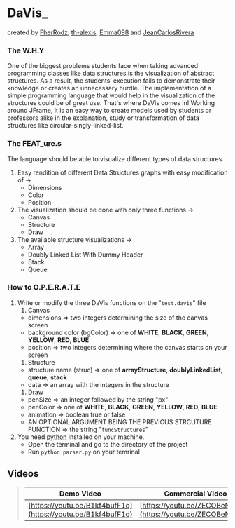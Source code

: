 
# DaVis_
created by [FherRodz](https://github.com/FherRodz), [th-alexis](https://github.com/th-alexis), [Emma098](https://github.com/Emma098) and [JeanCarlosRivera](https://github.com/JeanCarlosRivera)
### The W.H.Y

One of the biggest problems students face when taking advanced programming classes like data structures is the visualization of abstract structures. As a result, the students’ execution fails to demonstrate their knowledge or creates an unnecessary hurdle. The implementation of a simple programming language that would help in the visualization of the structures could be of great use. That's where DaVis comes in! Working around JFrame, it is an easy way to create models used by students or professors alike in the explanation, study or transformation of data structures like circular-singly-linked-list.

### The FEAT_ure.s
The language should be able to visualize different types of data structures.

1. Easy rendition of different Data Structures graphs with easy modification of ->
   * Dimensions
   * Color
   * Position
1. The visualization should be done with only three functions -> 
   * Canvas
   * Structure
   * Draw
1. The available structure visualizations ->
   * Array
   * Doubly Linked List With Dummy Header
   * Stack
   * Queue

### How to O.P.E.R.A.T.E 
1. Write or modify the three DaVis functions on the "`test.davis`" file
   1. Canvas
     * dimensions => two integers determining the size of the canvas screen
     * background color (bgColor) => one of **WHITE**, **BLACK**, **GREEN**, **YELLOW**, **RED**, **BLUE** 
     * position => two integers determining where the canvas starts on your screen
   1. Structure
     * structure name (struc) => one of **arrayStructure**, **doublyLinkedList**, **queue**, **stack**
     * data => an array with the integers in the structure
   1. Draw
     * penSize => an integer followed by the string "px"
     * penColor => one of **WHITE**, **BLACK**, **GREEN**, **YELLOW**, **RED**, **BLUE**
     * animation => boolean true or false
     * AN OPTIONAL ARGUMENT BEING THE PREVIOUS STRCUTURE FUNCTION => the string "`funcStructures`"
1. You need [python](https://www.python.org/downloads/) installed on your machine.
   * Open the terminal and go to the directory of the project
   * Run `python parser.py` on your temrinal 

## Videos
> Demo Video | Commercial Video
> ---------- | ----------------
> [https://youtu.be/B1kf4bufF1o](https://youtu.be/B1kf4bufF1o) | [https://youtu.be/ZECOBeNXHc8](https://youtu.be/ZECOBeNXHc8)


